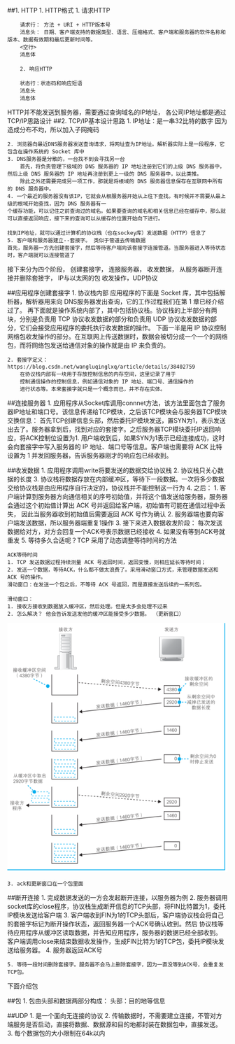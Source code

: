  ##1. HTTP
    1. HTTP格式
        1. 请求HTTP
        
        请求行： 方法 + URI + HTTP版本号
        消息头： 日期、客户端支持的数据类型、语言、压缩格式、客户端和服务器的软件名称和版本、数据有效期和最后更新时间等。
        <空行>
        消息体
        
        2. 响应HTTP
        
        状态行：状态码和响应短语
        消息头
        消息体

HTTP并不能发送到服务器，需要通过查询域名的IP地址， 各公司IP地址都是通过TCP/IP思路设计
##2. TCP/IP基本设计思路
    1. IP地址：是一串32比特的数字
    因为造成分布不均，所以加入子网掩码
    
    2. 浏览器向最近DNS服务器发送查询请求，将网址查为IP地址。解析器实际上是一段程序，它包含在操作系统的 Socket 库中
    3. DNS服务器是分散的，一台找不到会寻找另一台
        首先，将负责管理下级域的 DNS 服务器的 IP 地址注册到它们的上级 DNS 服务器中，然后上级 DNS 服务器的 IP 地址再注册到更上一级的 DNS 服务器中，以此类推。
        除此之外还需要完成另一项工作，那就是将根域的 DNS 服务器信息保存在互联网中所有的 DNS 服务器中。
    4. 一个最近的服务器没有该IP，它就会从根服务器开始从上往下查找。有时候并不需要从最上级的根域开始查找，因为 DNS 服务器有一
    个缓存功能，可以记住之前查询过的域名。如果要查询的域名和相关信息已经在缓存中，那么就可以直接返回响应，接下来的查询可以从缓存的位置开始向下进行。
    
    找到IP地址，就可以通过计算机的协议栈（也在sockey库）发送数据（HTTP）信息了
    5. 客户端和服务器建立--套接字。 类似于管道去传输数据
    首先，服务器一方先创建套接字，然后等待客户端向该套接字连接管道。当服务器进入等待状态时，客户端就可以连接管道了

接下来分为四个阶段，
创建套接字，
连接服务器，
收发数据，
从服务器断开连接并删除套接字， IP与以太网的包
收发操作，UDP协议


##应用程序创建套接字
    1. 协议栈内部
        应用程序的下面是 Socket 库，其中包括解析器，解析器用来向 DNS服务器发出查询，它的工作过程我们在第 1 章已经介绍过了。
        再下面就是操作系统内部了，其中包括协议栈。协议栈的上半部分有两块，分别是负责用 TCP 协议收发数据的部分和负责用 UDP 协议收发数据的部分，它们会接受应用程序的委托执行收发数据的操作。
        下面一半是用 IP 协议控制网络包收发操作的部分。在互联网上传送数据时，数据会被切分成一个一个的网络包，而将网络包发送给通信对象的操作就是由 IP 来负责的。
    
    2. 套接字定义：https://blog.csdn.net/wangluqinglxq/article/details/38402759
        在协议栈内部有一块用于存放控制信息的内存空间，这里记录了用于
        控制通信操作的控制信息，例如通信对象的 IP 地址、端口号、通信操作的
        进行状态等。本来套接字就只是一个概念而已，并不存在实体。

##连接服务器
    1. 应用程序从Socket库调用connnet方法，该方法里面包含了服务器IP地址和端口号。该信息传递给TCP模块，之后该TCP模块会与服务器TCP模块交换信息：
    首先TCP创建信息头部，然后委托IP模块发送，置SYN为1，表示发送出去了。服务器拿到后，找到对应的套接字。之后服务器TCP模块委托IP返回响应，将ACK控制位设置为1.
    用户端收到后，如果SYN为1表示已经连接成功，这时会向套接字中写入服务器的 IP 地址、端口号等信息。客户端也需要将 ACK 比特设置为 1 并发回服务器，告诉服务器刚才的响应包已经收到。

##收发数据
    1. 应用程序调用write将要发送的数据交给协议栈
    2. 协议栈只关心数据的长度
    3. 协议栈将数据存放在内部缓冲区，等待下一段数据。一次将多少数据交给协议栈是由应用程序自行决定的，协议栈并不能控制这一行为
    4. 之后：
        1. 客户端计算到服务器方向通信相关的序号初始值，并将这个值发送给服务器，服务器会通过这个初始值计算出 ACK 号并返回给客户端，初始值有可能在通信过程中丢失，
        因此当服务器收到初始值后需要返回 ACK 号作为确认
        2. 服务器端也要向客户端发送数据，所以服务器端重复1操作
        3. 接下来进入数据收发阶段： 每次发送数据给对方，对方会回复一个ACK号表示数据已经接收
        4. 如果没有等到ACK号就重发
    5. 等待多久合适呢？TCP 采用了动态调整等待时间的方法
    
    ACK等待时间
    1. TCP 发送数据过程持续测量 ACK 号返回时间，返回变慢，则相应延长等待时间；
    2. 发送一个数据，等待ACK，什么都不做太浪费了。采用滑动窗口方式，来管理数据发送和 ACK 号的操作。
    滑动窗口：在发送一个包之后，不等待 ACK 号返回，而是直接发送后续的一系列包。
    
    滑动窗口：
    1. 接收方接收到数据放入缓冲区，然后处理。但是太多会处理不过来
    2. 怎么解决？ 他会告诉发送发他的缓冲区能接受多少数据。 （更新窗口）

![](../Image/滑动窗口.png)
    
    3. ack和更新窗口在一个包里面
        
##断开连接
    1. 完成数据发送的一方会发起断开连接，以服务器为例
    2. 服务器调用socket库的close程序，协议栈生成断开信息的TCP头部，将FIN比特置为1，委托IP模块发送给客户端
    3. 客户端收到FIN为1的TCP头部后，客户端协议栈会将自己的套接字标记为断开操作状态，返回服务器一个ACK号确认收到。然后
    协议栈等待应用程序从缓冲区读取数据，并告知应用程序，服务器的数据已经全部收到。
    客户端调用close来结束数据收发操作，生成FIN比特为1的TCP包，委托IP模块发送给服务器。
    4. 服务器返回ACK号
    
    5. 等待一段时间删除套接字。服务器不会马上删除套接字，因为一直没等到ACK号，会重复发TCP包。
  
  
下面介绍包    
    
##包
    1. 包由头部和数据两部分构成：
        头部：目的地等信息
        
##UDP
    1. 是一个面向无连接的协议
    2. 传输数据时，不需要建立连接，不管对方端服务是否启动，直接将数据、数据源和目的地都封装在数据包中，直接发送。
    3. 每个数据包的大小限制在64k以内